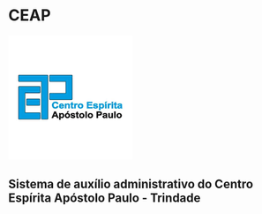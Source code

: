 # CEAP
![Ceap](./ceap.png)
## Sistema de auxílio administrativo do Centro Espírita Apóstolo Paulo - Trindade
